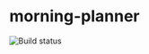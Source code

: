 morning-planner
===============
![Build status](https://travis-ci.org/rasmusvhansen/morning-planner.svg?branch=master)
